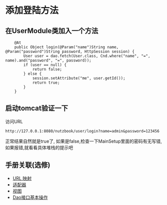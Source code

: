 # 添加登陆方法

## 在UserModule类加入一个方法

```
	@At
	public Object login(@Param("name")String name, @Param("password")String password, HttpSession session) {
		User user = dao.fetch(User.class, Cnd.where("name", "=", name).and("password", "=", password));
		if (user == null) {
			return false;
		} else {
			session.setAttribute("me", user.getId());
			return true;
		}
	}
```

## 启动tomcat验证一下

访问URL

```
http://127.0.0.1:8080/nutzbook/user/login?name=admin&password=123456
```

正常结果自然就是true了, 如果是false,检查一下MainSetup里面的密码有无写错, 如果报错,就看看具体堆栈的提示吧

## 手册关联(选修)

* [URL 映射](http://nutzam.com/core/mvc/url_mapping.html)
* [适配器](http://nutzam.com/core/mvc/http_adaptor.html)
* [视图](http://nutzam.com/core/mvc/view.html)
* [Dao接口基本操作](http://nutzam.com/core/dao/basic_operations.html)